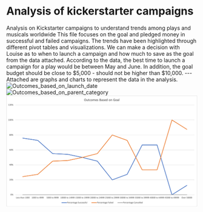 # Analysis of kickerstarter campaigns
Analysis on Kickstarter campaigns to understand trends among plays and musicals worldwide
This file focuses on the goal and pledged money in successful and failed campaigns. The trends have been highlighted through different pivot tables and visualizations. We can make a decision with Louise as to when to launch a campaign and how much to save as the goal from the data attached. According to the data, the best time to launch a campaign for a play would be between May and June. In addition, the goal budget should be close to $5,000 - should not be higher than $10,000. ---
Attached are graphs and charts to represent the data in the analysis. 
![Outcomes_based_on_launch_date](Desktop/Analysis_Projects/Crowdfunding_Analysis/Outcomes_based_on_launch_date_line_graph.png)
![Outcomes_based_on_parent_category](Drive/Desktop/Analysis_Projects/Crowdfunding_Analysis/Parent_Category_Outcomes.png.png)
![Goal_vs_Pledged_chart](https://github.com/shireenkahlon/Kickstarter-Analysis/blob/main/Outcomes_vs_Goals.png)
